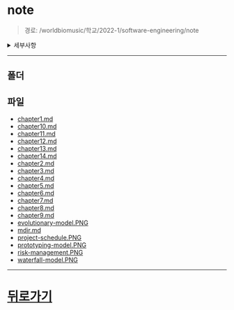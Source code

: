 # note
> 경로: /worldbiomusic/학교/2022-1/software-engineering/note
<details>
<summary>세부사항</summary>

- 폴더: 0
- 파일: 20
</details>

---


## 폴더

## 파일
- [chapter1.md](./chapter1.md)
- [chapter10.md](./chapter10.md)
- [chapter11.md](./chapter11.md)
- [chapter12.md](./chapter12.md)
- [chapter13.md](./chapter13.md)
- [chapter14.md](./chapter14.md)
- [chapter2.md](./chapter2.md)
- [chapter3.md](./chapter3.md)
- [chapter4.md](./chapter4.md)
- [chapter5.md](./chapter5.md)
- [chapter6.md](./chapter6.md)
- [chapter7.md](./chapter7.md)
- [chapter8.md](./chapter8.md)
- [chapter9.md](./chapter9.md)
- [evolutionary-model.PNG](./evolutionary-model.PNG)
- [mdir.md](./mdir.md)
- [project-schedule.PNG](./project-schedule.PNG)
- [prototyping-model.PNG](./prototyping-model.PNG)
- [risk-management.PNG](./risk-management.PNG)
- [waterfall-model.PNG](./waterfall-model.PNG)
---
# [뒤로가기](../mdir.md)
